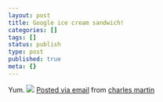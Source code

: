 ```yaml
---
layout: post
title: Google ice cream sandwich!
categories: []
tags: []
status: publish
type: post
published: true
meta: {}
---
```




Yum.
[![](http://posterous.com/getfile/files.posterous.com/charlesmartin/XcYw1ZU918HLWGDOSUW2CsClySAgnjEIxh4gOZ4h5KXFLW56nzXRA8VjwJIF/photo.jpg.scaled.500.jpg)](http://posterous.com/getfile/files.posterous.com/charlesmartin/7NbYbye9ttcblvUST55ek5JjiMA2C6o3zMALIeajPGwBA3UOGVgE4FTFzd7v/photo.jpg.scaled.1000.jpg) 
[Posted via email](http://posterous.com)  from 
[charles martin](http://charlesmartin.posterous.com/google-ice-cream-sandwich)
